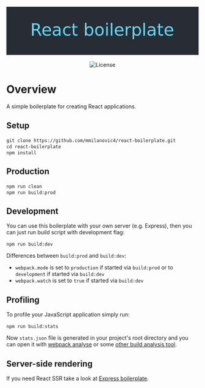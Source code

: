 <p align="center">
	<img src="static/logo.png" alt="React boilerplate">
</p>

<p align="center">
	<img src="https://img.shields.io/github/license/mmilanovic4/react-boilerplate" alt="License">
</p>

# Overview

A simple boilerplate for creating React applications.

## Setup

```
git clone https://github.com/mmilanovic4/react-boilerplate.git
cd react-boilerplate
npm install
```

## Production

```
npm run clean
npm run build:prod
```

## Development

You can use this boilerplate with your own server (e.g. Express), then you can just run build script with development flag:

```
npm run build:dev
```

Differences between `build:prod` and `build:dev`:

- `webpack.mode` is set to `production` if started via `build:prod` or to `development` if started via `build:dev`
- `webpack.watch` is set to `true` if started via `build:dev`

## Profiling

To profile your JavaScript application simply run:

```
npm run build:stats
```

Now `stats.json` file is generated in your project's root directory and you can open it with [webpack analyse](https://github.com/webpack/analyse) or some [other build analysis tool](https://survivejs.com/webpack/optimizing/build-analysis/).

## Server-side rendering

If you need React SSR take a look at [Express boilerplate](https://github.com/mmilanovic4/express-boilerplate).
